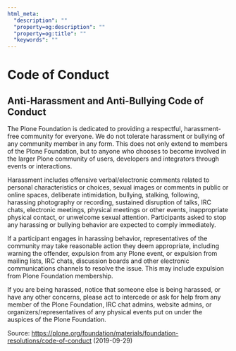 ```yaml
---
html_meta:
  "description": ""
  "property=og:description": ""
  "property=og:title": ""
  "keywords": ""
---
```


# Code of Conduct

## Anti-Harassment and Anti-Bullying Code of Conduct

The Plone Foundation is dedicated to providing a respectful, harassment-free community for everyone. We do not tolerate harassment or bullying of any community member in any form. This does not only extend to members of the Plone Foundation, but to anyone who chooses to become involved in the larger Plone community of users, developers and integrators through events or interactions.

Harassment includes offensive verbal/electronic comments related to personal characteristics or choices, sexual images or comments in public or online spaces, deliberate intimidation, bullying, stalking, following, harassing photography or recording, sustained disruption of talks, IRC chats, electronic meetings, physical meetings or other events, inappropriate physical contact, or unwelcome sexual attention. Participants asked to stop any harassing or bullying behavior are expected to comply immediately.

If a participant engages in harassing behavior, representatives of the community may take reasonable action they deem appropriate, including warning the offender, expulsion from any Plone event, or expulsion from mailing lists, IRC chats, discussion boards and other electronic communications channels to resolve the issue. This may include expulsion from Plone Foundation membership.

If you are being harassed, notice that someone else is being harassed, or have any other concerns, please act to intercede or ask for help from any member of the Plone Foundation, IRC chat admins, website admins, or organizers/representatives of any physical events put on under the auspices of the Plone Foundation.

Source: https://plone.org/foundation/materials/foundation-resolutions/code-of-conduct (2019-09-29)

